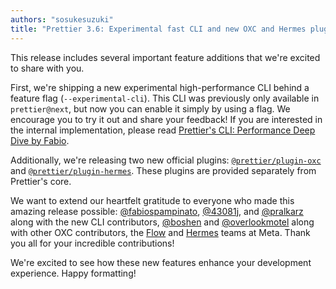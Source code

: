 ```yaml
---
authors: "sosukesuzuki"
title: "Prettier 3.6: Experimental fast CLI and new OXC and Hermes plugins!"
---
```


This release includes several important feature additions that we're excited to share with you.

First, we're shipping a new experimental high-performance CLI behind a feature flag (`--experimental-cli`). This CLI was previously only available in `prettier@next`, but now you can enable it simply by using a flag. We encourage you to try it out and share your feedback! If you are interested in the internal implementation, please read [Prettier's CLI: Performance Deep Dive by Fabio](https://prettier.io/blog/2023/11/30/cli-deep-dive).

Additionally, we're releasing two new official plugins: [`@prettier/plugin-oxc`](https://github.com/prettier/prettier/tree/main/packages/plugin-oxc) and [`@prettier/plugin-hermes`](https://github.com/prettier/prettier/tree/main/packages/plugin-hermes). These plugins are provided separately from Prettier's core.

We want to extend our heartfelt gratitude to everyone who made this amazing release possible: [@fabiospampinato](https://github.com/fabiospampinato), [@43081j](https://github.com/43081j), and [@pralkarz](https://github.com/pralkarz) along with the new CLI contributors, [@boshen](https://github.com/boshen) and [@overlookmotel](https://github.com/overlookmotel) along with other OXC contributors, the [Flow](https://flow.org/) and [Hermes](https://github.com/facebook/hermes/blob/main/README.md) teams at Meta. Thank you all for your incredible contributions!

We're excited to see how these new features enhance your development experience. Happy formatting!

